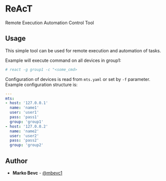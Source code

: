 # ReAcT
Remote Execution Automation Control Tool

## Usage
This simple tool can be used for remote execution and automation of tasks.

Example will execute command on all devices in group1:
```bash
# react -g group1 -c "<some_cmd>
```

Configuration of devices is read from `mts.yaml` or set by `-f` parameter.
Example configuration structure is:
```yaml
---
mts:
- host: '127.0.0.1'
  name: 'name1'
  user: 'user1'
  pass: 'pass1'
  group: 'group1'
- host: '127.0.0.2'
  name: 'name2'
  user: 'user2'
  pass: 'pass2'
  group: 'group2'
```

## Author
* **Marko Bevc** - [@mbevc1](https://github.com/mbevc1)
